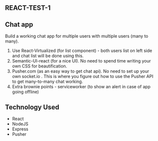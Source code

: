 ## REACT-TEST-1

## **Chat app**

Build a working chat app for multiple users with multiple users (many to many).
 
1. Use React-Virtualized (for list component) - both users list on left side and chat list will be done using this.
2. Semantic-UI-react (for a nice UI). No need to spend time writing your own CSS for beautification.
3. Pusher.com (as an easy way to get chat api). No need to set up your own socket.io . This is where you figure out how to use the Pusher API to get many-to-many chat working.
4. Extra brownie points - serviceworker (to show an alert in case  of app going offline)

## **Technology Used**
- React
- NodeJS
- Express
- Pusher
